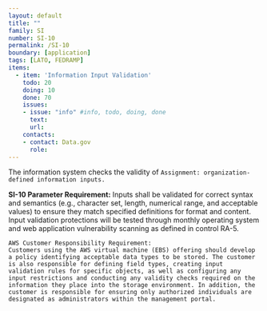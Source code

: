 ```yaml
---
layout: default
title: ""
family: SI
number: SI-10
permalink: /SI-10
boundary: [application]
tags: [LATO, FEDRAMP]
items:
  - item: 'Information Input Validation'
    todo: 20
    doing: 10
    done: 70   
    issues:
    - issue: "info" #info, todo, doing, done
      text:
      url:
    contacts:
    - contact: Data.gov
      role:
---
```


The information system checks the validity of `Assignment: organization-defined information inputs.`

**SI-10 Parameter Requirement:** Inputs shall be validated for correct syntax and semantics (e.g., character set, length, numerical range, and acceptable values) to ensure they match specified definitions for format and content. Input validation protections will be tested through monthly operating system and web application vulnerability scanning as defined in control RA-5.

```
AWS Customer Responsibility Requirement:
Customers using the AWS virtual machine (EBS) offering should develop a policy identifying acceptable data types to be stored. The customer is also responsible for defining field types, creating input validation rules for specific objects, as well as configuring any input restrictions and conducting any validity checks required on the information they place into the storage environment. In addition, the customer is responsible for ensuring only authorized individuals are designated as administrators within the management portal.
```

